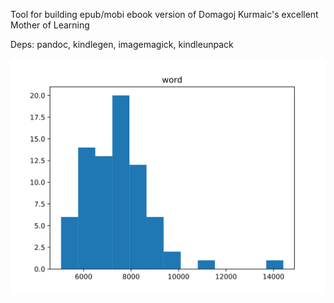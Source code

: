 Tool for building epub/mobi ebook version of Domagoj Kurmaic's excellent Mother of Learning

Deps: pandoc, kindlegen, imagemagick, kindleunpack

![Chapter Length Distribution](stats/word.svg)